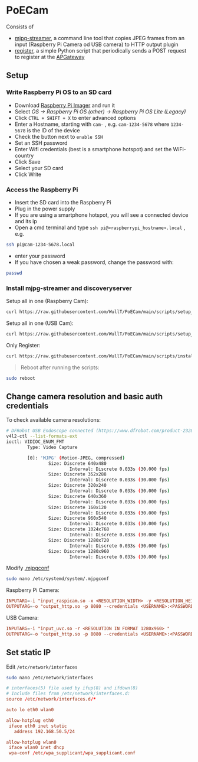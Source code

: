 # PoECam

Consists of 

* [mjpg-streamer](https://github.com/jacksonliam/mjpg-streamer), a command line tool that copies JPEG frames from an input (Raspberry Pi Camera od USB camera) to HTTP output plugin
* [register](register/register.py), a simple Python script that periodically sends a POST request to register at the [APGateway](https://github.com/WullT/APGateway)

## Setup

### Write Raspberry Pi OS to an SD card

- Download [Raspberry Pi Imager](https://www.raspberrypi.com/software/) and run it
- Select *OS &rarr; Raspberry Pi OS (other) &rarr; Raspberry Pi OS Lite (Legacy)*
- Click `CTRL + SHIFT + X` to enter advanced options
- Enter a Hostname, starting with `cam-` , e.g. `cam-1234-5678` where `1234-5678` is the ID of the device
- Check the button next to `enable SSH`
- Set an SSH password
- Enter Wifi credentials (best is a smartphone hotspot) and set the WiFi-country
- Click Save
- Select your SD card
- Click Write

### Access the Raspberry Pi

- Insert the SD card into the Raspberry Pi
- Plug in the power supply
- If you are using a smartphone hotspot, you will see a connected device and its ip
- Open a cmd terminal and type `ssh pi@<raspberrypi_hostname>.local` , e.g.
```sh
ssh pi@cam-1234-5678.local
```
- enter your password
- If you have chosen a weak password, change the password with:
```sh
passwd
```

### Install mjpg-streamer and discoveryserver

Setup all in one (Raspberry Cam):
```sh
curl https://raw.githubusercontent.com/WullT/PoECam/main/scripts/setup_complete_raspicam.sh | bash
```

Setup all in one (USB Cam):
```sh
curl https://raw.githubusercontent.com/WullT/PoECam/main/scripts/setup_complete_usbcam.sh | bash
```

Only Register:
```sh
curl https://raw.githubusercontent.com/WullT/PoECam/main/scripts/install_register_service.sh | bash
```

>Reboot after running the scripts:
```sh
sudo reboot
```


## Change camera resolution and basic auth credentials

To check available camera resolutions:
```sh
# DFRobot USB Endoscope connected (https://www.dfrobot.com/product-2328.html)
v4l2-ctl --list-formats-ext
ioctl: VIDIOC_ENUM_FMT
        Type: Video Capture

        [0]: 'MJPG' (Motion-JPEG, compressed)
                Size: Discrete 640x480
                        Interval: Discrete 0.033s (30.000 fps)
                Size: Discrete 352x288
                        Interval: Discrete 0.033s (30.000 fps)
                Size: Discrete 320x240
                        Interval: Discrete 0.033s (30.000 fps)
                Size: Discrete 640x360
                        Interval: Discrete 0.033s (30.000 fps)
                Size: Discrete 160x120
                        Interval: Discrete 0.033s (30.000 fps)
                Size: Discrete 960x540
                        Interval: Discrete 0.033s (30.000 fps)
                Size: Discrete 1024x768
                        Interval: Discrete 0.033s (30.000 fps)
                Size: Discrete 1280x720
                        Interval: Discrete 0.033s (30.000 fps)
                Size: Discrete 1280x960
                        Interval: Discrete 0.033s (30.000 fps)
```

Modify [.mjpgconf](services/.mjpgconf_raspicam)
```sh
sudo nano /etc/systemd/system/.mjpgconf
```

Raspberry Pi Camera:
```conf
INPUTARG=-i "input_raspicam.so -x <RESOLUTION_WIDTH> -y <RESOLUTION_HEIGHT> -fps 5"
OUTPUTARG=-o "output_http.so -p 8080 --credentials <USERNAME>:<PASSWORD>"
```

USB Camera:
```conf
INPUTARG=-i "input_uvc.so -r <RESOLUTION IN FORMAT 1280x960> "
OUTPUTARG=-o "output_http.so -p 8080 --credentials <USERNAME>:<PASSWORD>"
```

## Set static IP

Edit `/etc/network/interfaces`

```sh
sudo nano /etc/network/interfaces
```

```conf
# interfaces(5) file used by ifup(8) and ifdown(8)
# Include files from /etc/network/interfaces.d:
source /etc/network/interfaces.d/*

auto lo eth0 wlan0

allow-hotplug eth0
 iface eth0 inet static
   address 192.168.50.5/24

allow-hotplug wlan0
 iface wlan0 inet dhcp
 wpa-conf /etc/wpa_supplicant/wpa_supplicant.conf
```